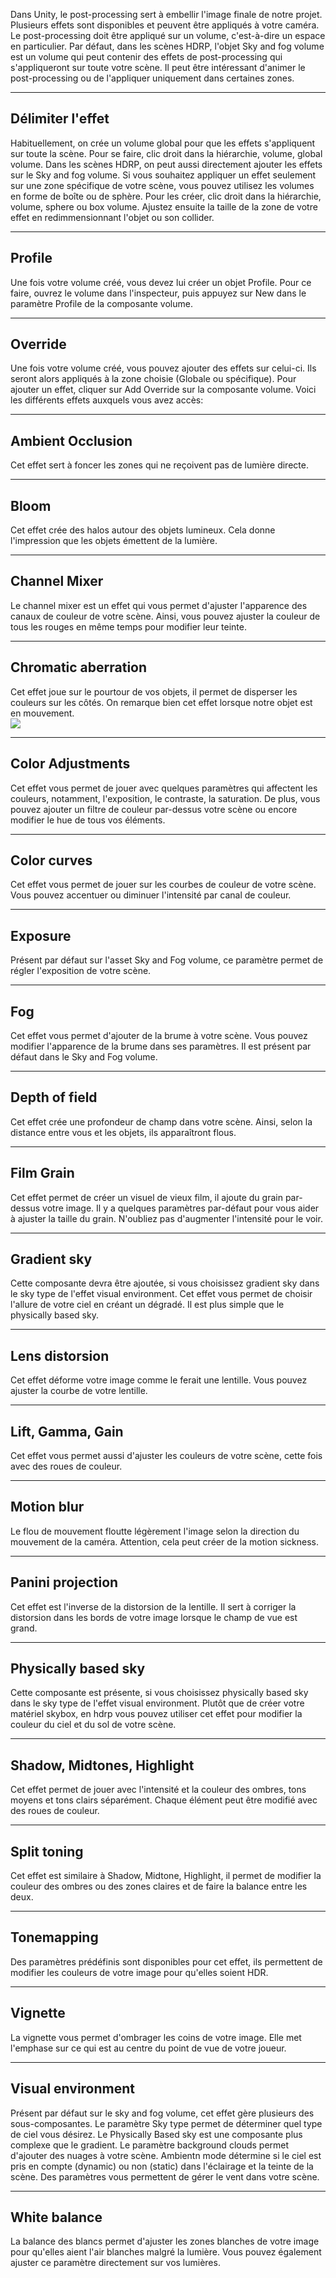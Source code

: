 

Dans Unity, le post-processing sert à embellir l'image finale de notre projet. Plusieurs effets sont disponibles et peuvent être appliqués à votre caméra. Le post-processing doit être appliqué sur un volume, c'est-à-dire un espace en particulier. Par défaut, dans les scènes HDRP, l'objet Sky and fog volume est un volume qui peut contenir des effets de post-processing qui s'appliqueront sur toute votre scène. Il peut être intéressant d'animer le post-processing ou de l'appliquer uniquement dans certaines zones.   


***  

## Délimiter l'effet
Habituellement, on crée un volume global pour que les effets s'appliquent sur toute la scène. Pour se faire, clic droit dans la hiérarchie, volume, global volume. Dans les scènes HDRP, on peut aussi directement ajouter les effets sur le Sky and fog volume. Si vous souhaitez appliquer un effet seulement sur une zone spécifique de votre scène, vous pouvez utilisez les volumes en forme de boîte ou de sphère. Pour les créer, clic droit dans la hiérarchie, volume, sphere ou box volume. Ajustez ensuite la taille de la zone de votre effet en redimmensionnant l'objet ou son collider.    

***  

## Profile
Une fois votre volume créé, vous devez lui créer un objet Profile. Pour ce faire, ouvrez le volume dans l'inspecteur, puis appuyez sur New dans le paramètre Profile de la composante volume. 

***  

## Override
Une fois votre volume créé, vous pouvez ajouter des effets sur celui-ci. Ils seront alors appliqués à la zone choisie (Globale ou spécifique). Pour ajouter un effet, cliquer sur Add Override sur la composante volume. Voici les différents effets auxquels vous avez accès:   

***  

## Ambient Occlusion
Cet effet sert à foncer les zones qui ne reçoivent pas de lumière directe.   

***  

## Bloom
Cet effet crée des halos autour des objets lumineux. Cela donne l'impression que les objets émettent de la lumière.   

***  

## Channel Mixer
Le channel mixer est un effet qui vous permet d'ajuster l'apparence des canaux de couleur de votre scène. Ainsi, vous pouvez ajuster la couleur de tous les rouges en même temps pour modifier leur teinte.   

***  

## Chromatic aberration
Cet effet joue sur le pourtour de vos objets, il permet de disperser les couleurs sur les côtés. On remarque bien cet effet lorsque notre objet est en mouvement.   
<img src="images/chromatic.jpg">

***  

## Color Adjustments
Cet effet vous permet de jouer avec quelques paramètres qui affectent les couleurs, notamment, l'exposition, le contraste, la saturation. De plus, vous pouvez ajouter un filtre de couleur par-dessus votre scène ou encore modifier le hue de tous vos éléments.   

***  

## Color curves
Cet effet vous permet de jouer sur les courbes de couleur de votre scène. Vous pouvez accentuer ou diminuer l'intensité par canal de couleur.   

***  

## Exposure
Présent par défaut sur l'asset Sky and Fog volume, ce paramètre permet de régler l'exposition de votre scène.   

***  

## Fog
Cet effet vous permet d'ajouter de la brume à votre scène. Vous pouvez modifier l'apparence de la brume dans ses paramètres. Il est présent par défaut dans le Sky and Fog volume.   

***  

## Depth of field
Cet effet crée une profondeur de champ dans votre scène. Ainsi, selon la distance entre vous et les objets, ils apparaîtront flous.   

***  

## Film Grain
Cet effet permet de créer un visuel de vieux film, il ajoute du grain par-dessus votre image. Il y a quelques paramètres par-défaut pour vous aider à ajuster la taille du grain. N'oubliez pas d'augmenter l'intensité pour le voir.   

***  

## Gradient sky
Cette composante devra être ajoutée, si vous choisissez gradient sky dans le sky type de l'effet visual environment. Cet effet vous permet de choisir l'allure de votre ciel en créant un dégradé. Il est plus simple que le physically based sky.   




***  


## Lens distorsion
Cet effet déforme votre image comme le ferait une lentille. Vous pouvez ajuster la courbe de votre lentille.   

***  

## Lift, Gamma, Gain
Cet effet vous permet aussi d'ajuster les couleurs de votre scène, cette fois avec des roues de couleur.   

***  

## Motion blur
Le flou de mouvement floutte légèrement l'image selon la direction du mouvement de la caméra. Attention, cela peut créer de la motion sickness.   

***  

## Panini projection
Cet effet est l'inverse de la distorsion de la lentille. Il sert à corriger la distorsion dans les bords de votre image lorsque le champ de vue est grand.   

***  

## Physically based sky
Cette composante est présente, si vous choisissez physically based sky dans le sky type de l'effet visual environment. Plutôt que de créer votre matériel skybox, en hdrp vous pouvez utiliser cet effet pour modifier la couleur du ciel et du sol de votre scène.    


***  

## Shadow, Midtones, Highlight
Cet effet permet de jouer avec l'intensité et la couleur des ombres, tons moyens et tons clairs séparément. Chaque élément peut être modifié avec des roues de couleur.   

***  

## Split toning
Cet effet est similaire à Shadow, Midtone, Highlight, il permet de modifier la couleur des ombres ou des zones claires et de faire la balance entre les deux.   

***  

## Tonemapping
Des paramètres prédéfinis sont disponibles pour cet effet, ils permettent de modifier les couleurs de votre image pour qu'elles soient HDR.   

***  

## Vignette
La vignette vous permet d'ombrager les coins de votre image. Elle met l'emphase sur ce qui est au centre du point de vue de votre joueur.   

***  

## Visual environment
Présent par défaut sur le sky and fog volume, cet effet gère plusieurs des sous-composantes. Le paramètre Sky type permet de déterminer quel type de ciel vous désirez. Le Physically Based sky est une composante plus complexe que le gradient. Le paramètre background clouds permet d'ajouter des nuages à votre scène. Ambientn mode détermine si le ciel est pris en compte (dynamic) ou non (static) dans l'éclairage et la teinte de la scène. Des paramètres vous permettent de gérer le vent dans votre scène.   

***  

## White balance
La balance des blancs permet d'ajuster les zones blanches de votre image pour qu'elles aient l'air blanches malgré la lumière. Vous pouvez également ajuster ce paramètre directement sur vos lumières.   